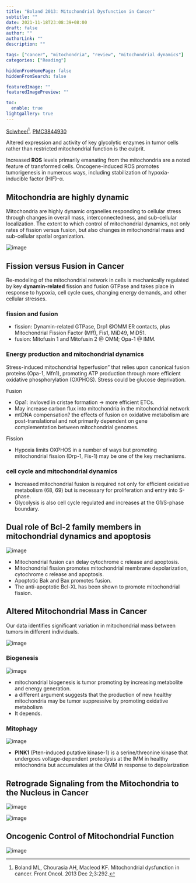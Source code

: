```yaml
---
title: "Boland 2013: Mitochondrial Dysfunction in Cancer"
subtitle: ""
date: 2021-11-18T23:08:39+08:00
draft: false
author: ""
authorLink: ""
description: ""

tags: ["cancer", "mitochondria", "review", "mitochondrial dynamics"]
categories: ["Reading"]

hiddenFromHomePage: false
hiddenFromSearch: false

featuredImage: ""
featuredImagePreview: ""

toc:
  enable: true
lightgallery: true
---
```


[Sciwheel](https://sciwheel.com/work/#/items/696362)[^Boland2013]. [PMC3844930](https://www.ncbi.nlm.nih.gov/pmc/articles/PMC3844930/)

<!--more-->

Altered expression and activity of key glycolytic enzymes in tumor cells rather than restricted mitochondrial function is the culprit.

Increased **ROS** levels primarily emanating from the mitochondria are a noted feature of transformed cells. Oncogene-induced ROS promotes tumorigenesis in numerous ways, including stabilization of hypoxia-inducible factor (HIF)-α.

## Mitochondria are highly dynamic

Mitochondria are highly dynamic organelles responding to cellular stress through changes in overall mass, interconnectedness, and sub-cellular localization.
The extent to which control of mitochondrial dynamics, not only rates of fission versus fusion, but also changes in mitochondrial mass and sub-cellular spatial organization.

![image](https://user-images.githubusercontent.com/40054455/142443810-98bbdf3d-cf51-4ef6-9ef4-7e15460e6996.png)


## Fission versus Fusion in Cancer

Re-modeling of the mitochondrial network in cells is mechanically regulated by key **dynamin-related** fission and fusion GTPase and takes place in response to hypoxia, cell cycle cues, changing energy demands, and other cellular stresses.

### fission and fusion

- fission: Dynamin-related GTPase, Drp1 @OMM ER contacts, plus Mitochondrial Fission Factor (Mff), Fis1, MiD49, MiD51.
- fusion: Mitofusin 1 and Mitofusin 2 @ OMM; Opa-1 @ IMM.

### Energy production and mitochondrial dynamics

Stress-induced mitochondrial hyperfusion” that relies upon canonical fusion proteins (Opa-1, Mfn1), promoting ATP production through more efficient oxidative phosphorylation (OXPHOS). Stress could be glucose deprivation.


Fusion
- Opa1: invloved in cristae formation -> more efficient ETCs.
- May increase carbon flux into mitochondria in the mitochondrial network
- mtDNA compensation? the effects of fusion on oxidative metabolism are post-translational and not primarily dependent on gene complementation between mitochondrial genomes.

Fission
- Hypoxia limits OXPHOS in a number of ways but promoting mitochondrial fission (Drp-1, Fis-1) may be one of the key mechanisms.

### cell cycle and mitochondrial dynamics

- Increased mitochondrial fusion is required not only for efficient oxidative metabolism (68, 69) but is necessary for proliferation and entry into S-phase.
- Glycolysis is also cell cycle regulated and increases at the G1/S-phase boundary.

## Dual role of Bcl-2 family members in mitochondrial dynamics and apoptosis

![image](https://user-images.githubusercontent.com/40054455/142446577-0af3d918-b145-4773-a213-40745a2c86ef.png "Dual and apparently opposing roles of Bcl-2 family members and fission/fusion proteins in apoptosis and mitochondrial dynamics")

- Mitochondrial fusion can delay cytochrome c release and apoptosis.
- Mitochondrial fission promotes mitochondrial membrane depolarization, cytochrome c release and apoptosis.
- Apoptotic Bak and Bax promotes fusion.
- The anti-apoptotic Bcl-XL has been shown to promote mitochondrial fission.

## Altered Mitochondrial Mass in Cancer

Our data identifies significant variation in mitochondrial mass between tumors in different individuals.

![image](https://user-images.githubusercontent.com/40054455/142447293-59df15a9-2c35-43b4-ab6a-6348e34b4e78.png)

### Biogenesis

![image](https://user-images.githubusercontent.com/40054455/142447366-c29b1192-63ee-4115-b6e0-9aa6852ad429.png "Signaling pathways regulating biogenesis in response to stress")

- mitochondrial biogenesis is tumor promoting by increasing metabolite and energy generation.
- a different argument suggests that the production of new healthy mitochondria may be tumor suppressive by promoting oxidative metabolism
- It depends.

### Mitophagy

![image](https://user-images.githubusercontent.com/40054455/142448044-af9d2f60-1c4e-4e0b-9283-e7cf44f81d15.png "Mitophagy pathways")

- **PINK1** (Pten-induced putative kinase-1) is a serine/threonine kinase that undergoes voltage-dependent proteolysis at the IMM in healthy mitochondria but accumulates at the OMM in response to depolarization

## Retrograde Signaling from the Mitochondria to the Nucleus in Cancer

![image](https://user-images.githubusercontent.com/40054455/142450959-e77983cf-da3c-43d0-9fe2-83364f113d61.png "Types of mitochondrial dysfunction")

![image](https://user-images.githubusercontent.com/40054455/142451034-f975d203-70a5-4786-a692-0b0fdbbc496f.png "Retrograde signaling from mitochondria to nucleus")

## Oncogenic Control of Mitochondrial Function

![image](https://user-images.githubusercontent.com/40054455/142451224-f1a71b97-1c77-4836-b217-8eaf25e5f954.png "Oncogene and tumor suppressor gene regulation of mitochondria")




[^Boland2013]: Boland ML, Chourasia AH, Macleod KF. Mitochondrial dysfunction in cancer. Front Oncol. 2013 Dec 2;3:292.

